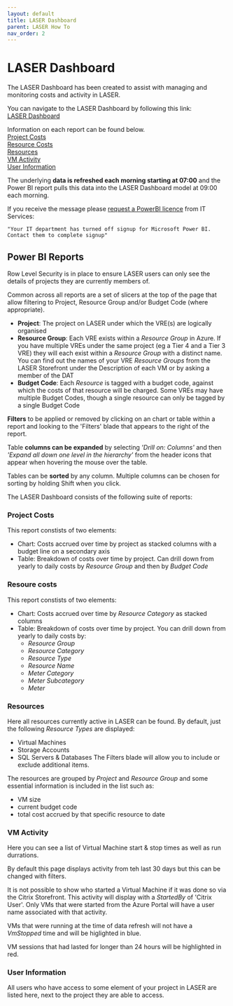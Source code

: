```yaml
---
layout: default
title: LASER Dashboard
parent: LASER How To
nav_order: 2
---
```


# LASER Dashboard

The LASER Dashboard has been created to assist with managing and monitoring costs and activity in LASER.  

You can navigate to the LASER Dashboard by following this link:  
[LASER Dashboard](https://app.powerbi.com/Redirect?action=OpenApp&appId=38c333ec-3a1d-4b9f-8fdc-3b719c3f0055&ctid=bdeaeda8-c81d-45ce-863e-5232a535b7cb)  

Information on each report can be found below.  
[Project Costs](#project-costs)  
[Resource Costs](#resoure-costs)  
[Resources](#resources)  
[VM Activity](#vm-activity)  
[User Information](#user-information)  

The underlying **data is refreshed each morning starting at 07:00** and the Power BI report pulls this data into the LASER Dashboard model at 09:00 each morning. 

If you receive the message please [request a PowerBI licence](https://it.leeds.ac.uk/it?id=sc_cat_item&sys_id=8a89d8031b2ff010d530eb53b24bcbc9) from IT Services:  

	"Your IT department has turned off signup for Microsoft Power BI. Contact them to complete signup"  

## Power BI Reports

Row Level Security is in place to ensure LASER users can only see the details of projects they are currently members of. 

Common across all reports are a set of slicers at the top of the page that allow filtering to Project, Resource Group and/or Budget Code (where appropriate). 
- **Project**: The project on LASER under which the VRE(s) are logically organised  
- **Resource Group**: Each VRE exists within a _Resource Group_ in Azure. If you have multiple VREs under the same project (eg a Tier 4 and a Tier 3 VRE) they will each exist within a _Resource Group_ with a distinct name. You can find out the names of your VRE _Resource Groups_ from the LASER Storefront under the Description of each VM or by asking a member of the DAT  
- **Budget Code**: Each _Resource_ is tagged with a budget code, against which the costs of that resource will be charged. Some VREs may have multiple Budget Codes, though a single resource can only be tagged by a single Budget Code  

**Filters** to be applied or removed by clicking on an chart or table within a report and looking to the 'Filters' blade that appears to the right of the report.  

Table **columns can be expanded** by selecting _'Drill on: Columns'_ and then _'Expand all down one level in the hierarchy'_ from the header icons that appear when hovering the mouse over the table.  

Tables can be **sorted** by any column. Multiple columns can be chosen for sorting by holding Shift when you click.  

The LASER Dashboard consists of the following suite of reports:  

### Project Costs  
This report constists of two elements:
- Chart: Costs accrued over time by project as stacked columns with a budget line on a secondary axis  
- Table: Breakdown of costs over time by project. Can drill down from yearly to daily costs by _Resource Group_ and then by _Budget Code_  

### Resoure costs  
This report constists of two elements:
- Chart: Costs accrued over time by _Resource Category_ as stacked columns
- Table: Breakdown of costs over time by project. You can drill down from yearly to daily costs by:  
    - _Resource Group_
    - _Resource Category_
    - _Resource Type_
    - _Resource Name_
    - _Meter Category_
    - _Meter Subcategory_
    - _Meter_

### Resources  
Here all resources currently active in LASER can be found. By default, just the following _Resource Types_ are displayed:  
- Virtual Machines
- Storage Accounts
- SQL Servers & Databases
The Filters blade will allow you to include or exclude additional items.  

The resources are grouped by _Project_ and _Resource Group_ and some essential information is included in the list such as:  
- VM size  
- current budget code  
- total cost accrued by that specific resource to date  

### VM Activity  
Here you can see a list of Virtual Machine start & stop times as well as run durrations.  

By default this page displays activity from teh last 30 days but this can be changed with filters.  

It is not possible to show who started a Virtual Machine if it was done so via the Citrix Storefront. This activity will display with a _StartedBy_ of 'Citrix User'. Only VMs that were started from the Azure Portal will have a user name associated with that activity.  

VMs that were running at the time of data refresh will not have a _VmStopped_ time and will be higlighted in blue.  

VM sessions that had lasted for longer than 24 hours will be highlighted in red.  

### User Information  
All users who have access to some element of your project in LASER are listed here, next to the project they are able to access.  
